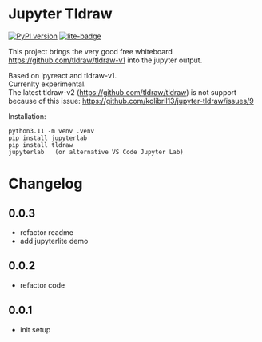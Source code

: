 # Jupyter Tldraw

[![PyPI version](https://img.shields.io/pypi/v/tldraw.svg)](https://pypi.org/project/tldraw/)
[![lite-badge](https://jupyterlite.rtfd.io/en/latest/_static/badge.svg)](https://kolibril13.github.io/jupyter-tldraw/lab/?path=example_notebook.ipynb)



This project brings the very good free whiteboard https://github.com/tldraw/tldraw-v1 into the jupyter output.

Based on ipyreact and tldraw-v1.  
Currenlty experimental.  
The latest tldraw-v2 (https://github.com/tldraw/tldraw) is not support because of this issue: https://github.com/kolibril13/jupyter-tldraw/issues/9

Installation:
```
python3.11 -m venv .venv
pip install jupyterlab
pip install tldraw
jupyterlab   (or alternative VS Code Jupyter Lab)
```



# Changelog

## 0.0.3

* refactor readme
* add jupyterlite demo
## 0.0.2

* refactor code

## 0.0.1

* init setup